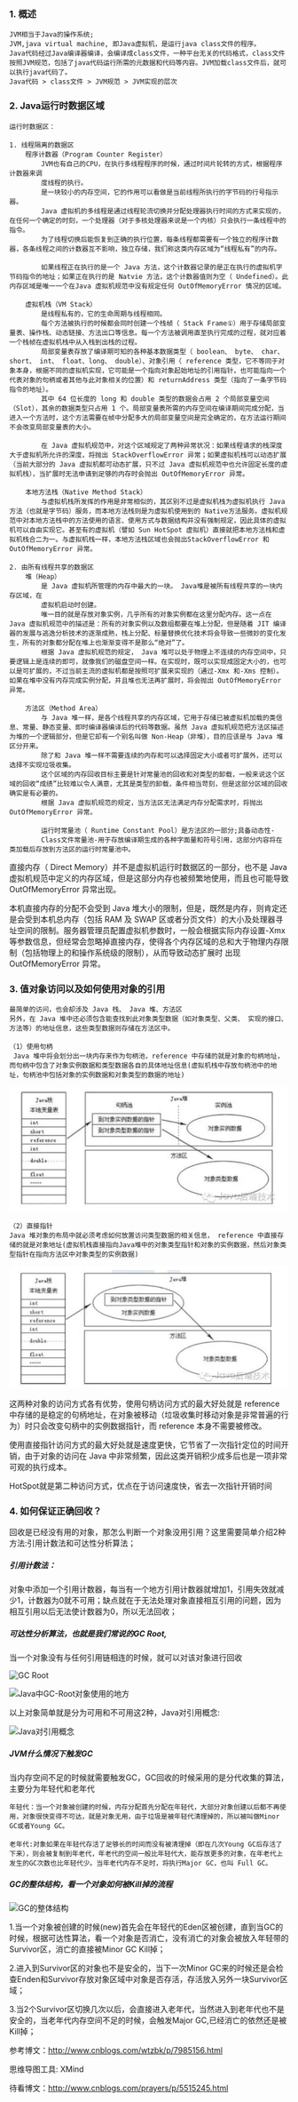 ### 1. 概述
    JVM相当于Java的操作系统;
    JVM,java virtual machine, 即Java虚拟机，是运行java class文件的程序。
    Java代码经过Java编译器编译，会编译成class文件，一种平台无关的代码格式，class文件按照JVM规范，包括了java代码运行所需的元数据和代码等内容。JVM加载class文件后，就可以执行java代码了。
    Java代码 > class文件 > JVM规范 > JVM实现的层次

### 2. Java运行时数据区域 

    运行时数据区：
    
    1. 线程隔离的数据区
        程序计数器（Program Counter Register）
            JVM也有自己的CPU，在执行多线程程序的时候，通过时间片轮转的方式，根据程序计数器来调
            度线程的执行。 
            是一块较小的内存空间，它的作用可以看做是当前线程所执行的字节码的行号指示器。
            Java 虚拟机的多线程是通过线程轮流切换并分配处理器执行时间的方式来实现的，在任何一个确定的时刻，一个处理器（对于多核处理器来说是一个内核）只会执行一条线程中的指令。
            为了线程切换后能恢复到正确的执行位置，每条线程都需要有一个独立的程序计数器，各条线程之间的计数器互不影响，独立存储，我们称这类内存区域为“线程私有”的内存。

            如果线程正在执行的是一个 Java 方法，这个计数器记录的是正在执行的虚拟机字节码指令的地址；如果正在执行的是 Natvie 方法，这个计数器值则为空（ Undefined）。此内存区域是唯一一个在Java 虚拟机规范中没有规定任何 OutOfMemoryError 情况的区域。

        虚拟机栈（VM Stack）
            是线程私有的，它的生命周期与线程相同。 
            每个方法被执行的时候都会同时创建一个栈帧（ Stack Frame①）用于存储局部变量表、操作栈、动态链接、方法出口等信息。每一个方法被调用直至执行完成的过程，就对应着一个栈帧在虚拟机栈中从入栈到出栈的过程。
            局部变量表存放了编译期可知的各种基本数据类型（ boolean、 byte、 char、 short、 int、 float、long、 double）、对象引用（ reference 类型，它不等同于对象本身，根据不同的虚拟机实现，它可能是一个指向对象起始地址的引用指针，也可能指向一个代表对象的句柄或者其他与此对象相关的位置）和 returnAddress 类型（指向了一条字节码指令的地址）。
            其中 64 位长度的 long 和 double 类型的数据会占用 2 个局部变量空间（Slot），其余的数据类型只占用 1 个。局部变量表所需的内存空间在编译期间完成分配，当进入一个方法时，这个方法需要在帧中分配多大的局部变量空间是完全确定的，在方法运行期间不会改变局部变量表的大小。

            在 Java 虚拟机规范中，对这个区域规定了两种异常状况：如果线程请求的栈深度大于虚拟机所允许的深度，将抛出 StackOverflowError 异常；如果虚拟机栈可以动态扩展（当前大部分的 Java 虚拟机都可动态扩展，只不过 Java 虚拟机规范中也允许固定长度的虚拟机栈），当扩展时无法申请到足够的内存时会抛出 OutOfMemoryError 异常。

        本地方法栈（Native Method Stack）
            与虚拟机栈所发挥的作用是非常相似的，其区别不过是虚拟机栈为虚拟机执行 Java 方法（也就是字节码）服务，而本地方法栈则是为虚拟机使用到的 Native方法服务。虚拟机规范中对本地方法栈中的方法使用的语言、使用方式与数据结构并没有强制规定，因此具体的虚拟机可以自由实现它。甚至有的虚拟机（譬如 Sun HotSpot 虚拟机）直接就把本地方法栈和虚拟机栈合二为一。与虚拟机栈一样，本地方法栈区域也会抛出StackOverflowError 和OutOfMemoryError 异常。

    2. 由所有线程共享的数据区
        堆（Heap）
            是 Java 虚拟机所管理的内存中最大的一块。 Java堆是被所有线程共享的一块内存区域，在
            虚拟机启动时创建。
            唯一目的就是存放对象实例，几乎所有的对象实例都在这里分配内存。这一点在 Java 虚拟机规范中的描述是：所有的对象实例以及数组都要在堆上分配，但是随着 JIT 编译器的发展与逃逸分析技术的逐渐成熟，栈上分配、标量替换优化技术将会导致一些微妙的变化发生，所有的对象都分配在堆上也渐渐变得不是那么“绝对”了。
            根据 Java 虚拟机规范的规定， Java 堆可以处于物理上不连续的内存空间中，只要逻辑上是连续的即可，就像我们的磁盘空间一样。在实现时，既可以实现成固定大小的，也可以是可扩展的，不过当前主流的虚拟机都是按照可扩展来实现的（通过-Xmx 和-Xms 控制）。如果在堆中没有内存完成实例分配，并且堆也无法再扩展时，将会抛出 OutOfMemoryError 异常。

        方法区（Method Area）
            与 Java 堆一样，是各个线程共享的内存区域，它用于存储已被虚拟机加载的类信息、常量、静态变量、即时编译器编译后的代码等数据。虽然 Java 虚拟机规范把方法区描述为堆的一个逻辑部分，但是它却有一个别名叫做 Non-Heap（非堆），目的应该是与 Java 堆区分开来。
            除了和 Java 堆一样不需要连续的内存和可以选择固定大小或者可扩展外，还可以选择不实现垃圾收集。
            这个区域的内存回收目标主要是针对常量池的回收和对类型的卸载，一般来说这个区域的回收“成绩”比较难以令人满意，尤其是类型的卸载，条件相当苛刻，但是这部分区域的回收确实是有必要的。
            根据 Java 虚拟机规范的规定，当方法区无法满足内存分配需求时，将抛出 OutOfMemoryError 异常。

            运行时常量池（ Runtime Constant Pool）是方法区的一部分;具备动态性-
            Class文件常量池-用于存放编译期生成的各种字面量和符号引用，这部分内容将在类加载后存放到方法区的运行时常量池中。


直接内存（ Direct Memory）并不是虚拟机运行时数据区的一部分，也不是 Java 虚拟机规范中定义的内存区域，但是这部分内存也被频繁地使用，而且也可能导致 OutOfMemoryError 异常出现。

本机直接内存的分配不会受到 Java 堆大小的限制，但是，既然是内存，则肯定还是会受到本机总内存（包括 RAM 及 SWAP 区或者分页文件）的大小及处理器寻址空间的限制。服务器管理员配置虚拟机参数时，一般会根据实际内存设置-Xmx 等参数信息，但经常会忽略掉直接内存，使得各个内存区域的总和大于物理内存限制（包括物理上的和操作系统级的限制），从而导致动态扩展时 出现 OutOfMemoryError 异常。
        
### 3. 值对象访问以及如何使用对象的引用
    最简单的访问，也会却涉及 Java 栈、 Java 堆、方法区
    另外，在 Java 堆中还必须包含能查找到此对象类型数据（如对象类型、父类、 实现的接口、方法等）的地址信息，这些类型数据则存储在方法区中。

    （1）使用句柄
     Java 堆中将会划分出一块内存来作为句柄池，reference 中存储的就是对象的句柄地址，而句柄中包含了对象实例数据和类型数据各自的具体地址信息(虚拟机栈中存放句柄池中的地址，句柄池中包括对象的实例数据和对象类型的数据的地址)
![使用句柄](使用句柄.png)

    
    （2）直接指针
    Java 堆对象的布局中就必须考虑如何放置访问类型数据的相关信息， reference 中直接存储的就是对象地址(虚拟机栈直接指向Java堆中的对象类型指针和对象的实例数据，然后对象类型指针在指向方法区中对象类型的实例数据)
![直接指针](直接指针.png)

这两种对象的访问方式各有优势，使用句柄访问方式的最大好处就是 reference 中存储的是稳定的句柄地址，在对象被移动（垃圾收集时移动对象是非常普遍的行为）时只会改变句柄中的实例数据指针，而 reference 本身不需要被修改。

使用直接指针访问方式的最大好处就是速度更快，它节省了一次指针定位的时间开销，由于对象的访问在 Java 中非常频繁，因此这类开销积少成多后也是一项非常可观的执行成本。

HotSpot就是第二种访问方式，优点在于访问速度快，省去一次指针开销时间


### 4. 如何保证正确回收？

回收是已经没有用的对象，那怎么判断一个对象没用引用？这里需要简单介绍2种方法:引用计数法和可达性分析算法；

##### 引用计数法：
对象中添加一个引用计数器，每当有一个地方引用计数器就增加1，引用失效就减少1，计数器为0就不可用；缺点就在于无法处理对象直接相互引用的问题，因为相互引用以后无法使计数器为0，所以无法回收；

##### 可达性分析算法，也就是我们常说的GC Root,
当一个对象没有与任何引用链相连的时候，就可以对该对象进行回收

![GC Root](GC-Root.png)

![Java中GC-Root对象使用的地方](Java中GC-Root对象使用的地方.png)

以上对象简单就是分为可用和不可用这2种，Java对引用概念:

![Java对引用概念](Java对引用概念.png)

##### JVM什么情况下触发GC
当内存空间不足的时候就需要触发GC，GC回收的时候采用的是分代收集的算法，主要分为年轻代和老年代
     
    年轻代：当一个对象被创建的时候，内存分配首先分配在年轻代，大部分对象创建以后都不再使用，对象很快变得不可达，就是对象无用，由于垃圾是被年轻代清理掉的，所以被叫做Minor GC或者Young GC。

    老年代:对象如果在年轻代存活了足够长的时间而没有被清理掉（即在几次Young GC后存活了下来），则会被复制到年老代，年老代的空间一般比年轻代大，能存放更多的对象，在年老代上发生的GC次数也比年轻代少。当年老代内存不足时，将执行Major GC，也叫 Full GC。

##### GC的整体结构，看一个对象如何被Kill掉的流程
![GC的整体结构](GC的整体结构.png)

1.当一个对象被创建的时候(new)首先会在年轻代的Eden区被创建，直到当GC的时候，根据可达性算法，看一个对象是否消亡，没有消亡的对象会被放入年轻带的Survivor区，消亡的直接被Minor GC Kill掉；

2.进入到Survivor区的对象也不是安全的，当下一次Minor GC来的时候还是会检查Enden和Survivor存放对象区域中对象是否存活，存活放入另外一块Survivor区域；

3.当2个Survivor区切换几次以后，会直接进入老年代，当然进入到老年代也不是安全的，当老年代内存空间不足的时候，会触发Major GC,已经消亡的依然还是被Kill掉；


参考博文：http://www.cnblogs.com/wtzbk/p/7985156.html

思维导图工具: XMind

待看博文：http://www.cnblogs.com/prayers/p/5515245.html